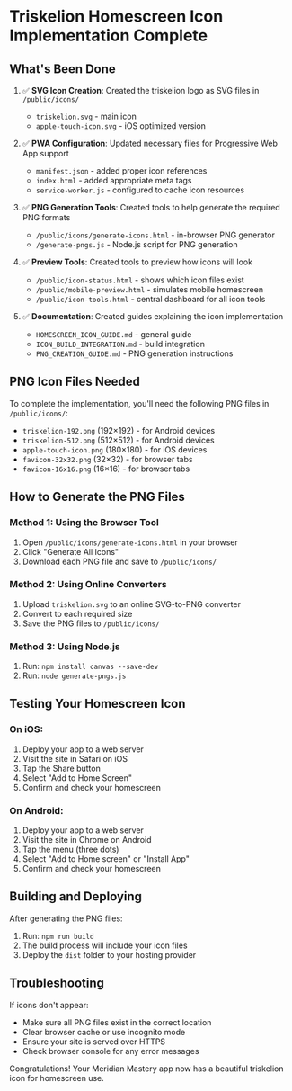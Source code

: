 # Triskelion Homescreen Icon Implementation Complete

## What's Been Done

1. ✅ **SVG Icon Creation**: Created the triskelion logo as SVG files in `/public/icons/`
   - `triskelion.svg` - main icon
   - `apple-touch-icon.svg` - iOS optimized version

2. ✅ **PWA Configuration**: Updated necessary files for Progressive Web App support
   - `manifest.json` - added proper icon references
   - `index.html` - added appropriate meta tags
   - `service-worker.js` - configured to cache icon resources

3. ✅ **PNG Generation Tools**: Created tools to help generate the required PNG formats
   - `/public/icons/generate-icons.html` - in-browser PNG generator
   - `/generate-pngs.js` - Node.js script for PNG generation

4. ✅ **Preview Tools**: Created tools to preview how icons will look
   - `/public/icon-status.html` - shows which icon files exist
   - `/public/mobile-preview.html` - simulates mobile homescreen
   - `/public/icon-tools.html` - central dashboard for all icon tools

5. ✅ **Documentation**: Created guides explaining the icon implementation
   - `HOMESCREEN_ICON_GUIDE.md` - general guide
   - `ICON_BUILD_INTEGRATION.md` - build integration
   - `PNG_CREATION_GUIDE.md` - PNG generation instructions

## PNG Icon Files Needed

To complete the implementation, you'll need the following PNG files in `/public/icons/`:

- `triskelion-192.png` (192×192) - for Android devices
- `triskelion-512.png` (512×512) - for Android devices
- `apple-touch-icon.png` (180×180) - for iOS devices
- `favicon-32x32.png` (32×32) - for browser tabs
- `favicon-16x16.png` (16×16) - for browser tabs

## How to Generate the PNG Files

### Method 1: Using the Browser Tool
1. Open `/public/icons/generate-icons.html` in your browser
2. Click "Generate All Icons"
3. Download each PNG file and save to `/public/icons/`

### Method 2: Using Online Converters
1. Upload `triskelion.svg` to an online SVG-to-PNG converter
2. Convert to each required size
3. Save the PNG files to `/public/icons/`

### Method 3: Using Node.js
1. Run: `npm install canvas --save-dev`
2. Run: `node generate-pngs.js`

## Testing Your Homescreen Icon

### On iOS:
1. Deploy your app to a web server
2. Visit the site in Safari on iOS
3. Tap the Share button
4. Select "Add to Home Screen"
5. Confirm and check your homescreen

### On Android:
1. Deploy your app to a web server
2. Visit the site in Chrome on Android
3. Tap the menu (three dots)
4. Select "Add to Home screen" or "Install App"
5. Confirm and check your homescreen

## Building and Deploying

After generating the PNG files:

1. Run: `npm run build`
2. The build process will include your icon files
3. Deploy the `dist` folder to your hosting provider

## Troubleshooting

If icons don't appear:
- Make sure all PNG files exist in the correct location
- Clear browser cache or use incognito mode
- Ensure your site is served over HTTPS
- Check browser console for any error messages

Congratulations! Your Meridian Mastery app now has a beautiful triskelion icon for homescreen use.
